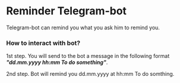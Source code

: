 # Reminder Telegram-bot
Telegram-bot can remind you what you ask him to remind you.

### How to interact with bot?

1st step. You will send to the bot a message in the following format ***"dd.mm.yyyy hh:mm To do something"***.

2nd step. Bot will remind you dd.mm.yyyy at hh:mm To do somthing.
